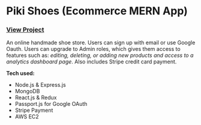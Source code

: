 # Piki Shoes (Ecommerce MERN App)
### <a href="https://dope-kicks.xyz">View Project</a>


An online handmade shoe store. Users can sign up with email or use Google Oauth. Users can upgrade to Admin roles, which gives them access to features such as: 
*editing, deleting, or adding new products and access to a analytics dashboard page*. Also includes Stripe credit card payment.


**Tech used:**
* Node.js & Express.js
* MongoDB
* React.js & Redux
* Passport.js for Google OAuth
* Stripe Payment
* AWS EC2
